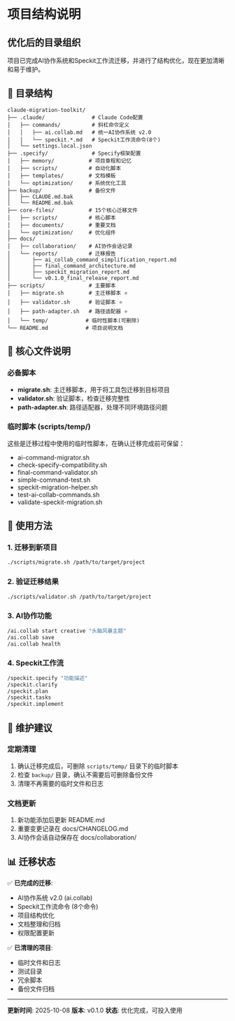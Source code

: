 # 项目结构说明

## 优化后的目录组织

项目已完成AI协作系统和Speckit工作流迁移，并进行了结构优化，现在更加清晰和易于维护。

## 📁 目录结构

```text
claude-migration-toolkit/
├── .claude/               # Claude Code配置
│   ├── commands/          # 斜杠命令定义
│   │   ├── ai.collab.md   # 统一AI协作系统 v2.0
│   │   └── speckit.*.md   # Speckit工作流命令(8个)
│   └── settings.local.json
├── .specify/              # Specify框架配置
│   ├── memory/           # 项目章程和记忆
│   ├── scripts/          # 自动化脚本
│   ├── templates/        # 文档模板
│   └── optimization/     # 系统优化工具
├── backup/               # 备份文件
│   ├── CLAUDE.md.bak
│   └── README.md.bak
├── core-files/           # 15个核心迁移文件
│   ├── scripts/          # 核心脚本
│   ├── documents/        # 重要文档
│   └── optimization/     # 优化组件
├── docs/
│   ├── collaboration/    # AI协作会话记录
│   └── reports/          # 迁移报告
│       ├── ai_collab_command_simplification_report.md
│       ├── final_command_architecture.md
│       ├── speckit_migration_report.md
│       └── v0.1.0_final_release_report.md
├── scripts/              # 主要脚本
│   ├── migrate.sh        # 主迁移脚本 ⭐
│   ├── validator.sh      # 验证脚本 ⭐
│   ├── path-adapter.sh   # 路径适配器 ⭐
│   └── temp/            # 临时性脚本(可删除)
└── README.md            # 项目说明文档
```

## 🎯 核心文件说明

### 必备脚本
- **migrate.sh**: 主迁移脚本，用于将工具包迁移到目标项目
- **validator.sh**: 验证脚本，检查迁移完整性
- **path-adapter.sh**: 路径适配器，处理不同环境路径问题

### 临时脚本 (scripts/temp/)
这些是迁移过程中使用的临时性脚本，在确认迁移完成前可保留：
- ai-command-migrator.sh
- check-specify-compatibility.sh
- final-command-validator.sh
- simple-command-test.sh
- speckit-migration-helper.sh
- test-ai-collab-commands.sh
- validate-speckit-migration.sh

## 🚀 使用方法

### 1. 迁移到新项目
```bash
./scripts/migrate.sh /path/to/target/project
```

### 2. 验证迁移结果
```bash
./scripts/validator.sh /path/to/target/project
```

### 3. AI协作功能
```bash
/ai.collab start creative "头脑风暴主题"
/ai.collab save
/ai.collab health
```

### 4. Speckit工作流
```bash
/speckit.specify "功能描述"
/speckit.clarify
/speckit.plan
/speckit.tasks
/speckit.implement
```

## 🔧 维护建议

### 定期清理
1. 确认迁移完成后，可删除 `scripts/temp/` 目录下的临时脚本
2. 检查 `backup/` 目录，确认不需要后可删除备份文件
3. 清理不再需要的临时文件和日志

### 文档更新
1. 新功能添加后更新 README.md
2. 重要变更记录在 docs/CHANGELOG.md
3. AI协作会话自动保存在 docs/collaboration/

## 📊 迁移状态

✅ **已完成的迁移**:
- AI协作系统 v2.0 (ai.collab)
- Speckit工作流命令 (8个命令)
- 项目结构优化
- 文档整理和归档
- 权限配置更新

✅ **已清理的项目**:
- 临时文件和日志
- 测试目录
- 冗余脚本
- 备份文件归档

---

**更新时间**: 2025-10-08
**版本**: v0.1.0
**状态**: 优化完成，可投入使用